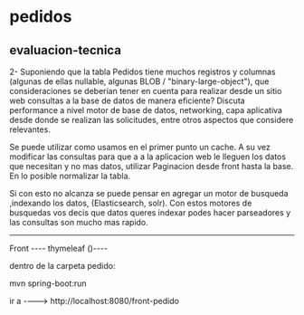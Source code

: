 # pedidos
evaluacion-tecnica
------------------------------------------------------------------------------------------------------------------------------------------------------------
2- Suponiendo que la tabla Pedidos tiene muchos registros y columnas (algunas de ellas
nullable, algunas BLOB / "binary-large-object"), que consideraciones se deberían tener en
cuenta para realizar desde un sitio web consultas a la base de datos de manera
eficiente? Discuta performance a nivel motor de base de datos, networking, capa
aplicativa desde donde se realizan las solicitudes, entre otros aspectos que considere
relevantes.

Se puede utilizar como usamos en el primer punto un cache.
A su vez modificar las consultas para que a a la aplicacion web le lleguen los datos que necesitan y no mas datos, utilizar Paginacion desde front hasta la base.
En lo posible normalizar la tabla. 

Si con esto no alcanza se puede pensar en agregar un motor de busqueda ,indexando los datos, (Elasticsearch, solr).
Con estos motores de busquedas vos decis que datos queres indexar podes hacer parseadores y las consultas son mucho mas rapido.


--------------------------------------------------------------------------------------------------------------------------------------------------------

Front ---- thymeleaf ()----

dentro de la carpeta pedido:

mvn spring-boot:run

ir a ----> http://localhost:8080/front-pedido 


